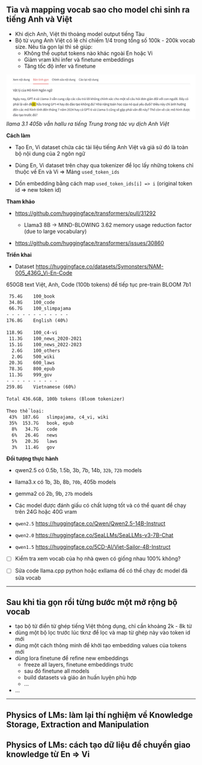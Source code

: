 ## Tỉa và mapping vocab sao cho model chỉ sinh ra tiếng Anh và Việt
- Khi dịch Anh, Việt thi thoảng model output tiếng Tàu
- Bộ từ vụng Anh Việt có lẽ chỉ chiếm 1/4 trong tổng số 100k - 200k vocab size.
  Nêu tỉa gọn lại thì sẽ giúp:
  - Không thể ouptut tokens nào khác ngoài En hoặc Vi
  - Giảm vram khi infer và finetune embeddings
  - Tăng tốc độ infer và finetune

![](img/envi-405b-00.jpg)
*llama 3.1 405b vẫn hallu ra tiếng Trung trong tác vụ dịch Anh Việt*

**Cách làm**
- Tạo En, Vi dataset chứa các tài liệu tiếng Anh Việt và giả sử đó là toàn bộ nội dung của 2 ngôn ngữ

- Dùng En, Vi dataset trên chạy qua tokenizer để lọc lấy những tokens chỉ thuộc về En và Vi
  => Mảng `used_token_ids`

- Dồn embedding bằng cách map `used_token_ids[i] => i` (original token id => new token id)

**Tham khảo**
- https://github.com/huggingface/transformers/pull/31292
  - Llama3 8B -> MIND-BLOWING 3.62 memory usage reduction factor (due to large vocabulary)

- https://github.com/huggingface/transformers/issues/30860

**Triển khai**
- Dataset https://huggingface.co/datasets/Symonsters/NAM-005_436G_Vi-En-Code

650GB text Việt, Anh, Code (100b tokens) để tiếp tục pre-train BLOOM 7b1
```
 75.4G    100_book
 34.8G    100_code
 66.7G    100_slimpajama
- - - - - - - - - - - -
176.8G    English (40%)

118.9G    100_c4-vi
 11.3G    100_news_2020-2021
 15.1G    100_news_2022-2023
  2.6G    100_others
  2.0G    500_wiki
 20.3G    600_laws
 78.3G    800_epub
 11.3G    999_gov
- - - - - - - - - - 
259.8G    Vietnamese (60%)
    
Total 436.6GB, 100b tokens (Bloom tokenizer)

Theo thể loại:
 43%  187.6G   slimpajama, c4_vi, wiki
 35%  153.7G   book, epub
  8%   34.7G   code
  6%   26.4G   news
  5%   20.3G   laws
  3%   11.4G   gov
```

**Đối tượng thực hành**
- qwen2.5 có 0.5b, 1.5b, 3b, 7b, 14b, `32b`, `72b` models
- llama3.x có 1b, 3b, 8b, `70b`, 405b models
- gemma2 có 2b, 9b, `27b` models
- Các model được đánh giấu có chất lượng tốt và có thể quant để chạy trên 24G hoặc 40G vram

- `qwen2.5` https://huggingface.co/Qwen/Qwen2.5-14B-Instruct
- `qwen2.0` https://huggingface.co/SeaLLMs/SeaLLMs-v3-7B-Chat
- `qwen1.5` https://huggingface.co/5CD-AI/Viet-Sailor-4B-Instruct

- [ ] Kiểm tra xem vocab của họ nhà qwen có giống nhau 100% không?

- [ ] Sửa code llama.cpp python hoặc exllama để có thể chạy đc model đã sửa vocab

- - -


## Sau khi tỉa gọn rồi từng bước một mở rộng bộ vocab

- tạo bộ từ điển từ ghép tiếng Việt thông dụng, chỉ cần khoảng 2k - 8k từ
- dùng một bộ lọc trước lúc tknz để lọc và map từ ghép này vào token id mới
- dùng một cách thông minh để khởi tạo embedding values của tokens mới
- dùng lora finetune để refine new embeddings
  - freeze all layers, finetune embeddings trước
  - sau đó finetune all models
  - build datasets và giáo án huấn luyện phù hợp
  - ...
- ...

- - -

## Physics of LMs: làm lại thí nghiệm về  Knowledge Storage, Extraction and Manipulation

## Physics of LMs: cách tạo dữ liệu để chuyển giao knowledge từ En => Vi


